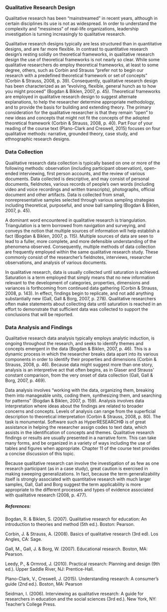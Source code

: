 ### Qualitative Research Design

Qualitative research has been “mainstreamed” in recent years, although in certain disciplines its use is not as widespread.  In order to understand the complexity and “messiness” of real-life organizations, leadership investigation is turning increasingly to qualitative research.

Qualitative research designs typically are less structured than in quantitative designs, and are far more flexible.  In contrast to quantitative research design’s resting solidly on theoretical frameworks, in qualitative research design the use of theoretical frameworks is not nearly so clear.  While some qualitative researchers do employ theoretical frameworks, at least to some degree, others, such as Corbin and Strauss “prefer not to begin our research with a predefined theoretical framework or set of concepts” \(Corbin & Strauss, 2008, p. 39\).  Consequently, qualitative research design has been characterized as an “evolving, flexible, general hunch as to how you might proceed” \(Bogdan & Biklen, 2007, p. 45\).  Theoretical frameworks are employed in qualitative research design to suggest alternate explanations, to help the researcher determine appropriate methodology, and to provide the basis for building and extending theory.  The primary consideration for the qualitative researcher is that they remain “open” to new ideas and concepts that might not fit the concepts of the adopted theoretical framework \(Corbin & Strauss, 2008, p. 40\).  Part Four of your reading of the course text \(Plano-Clark and Creswell, 2015\) focuses on four qualitative methods:  narrative, grounded theory, case study, and ethnographic research designs.

### Data Collection

Qualitative research data collection is typically based on one or more of the following methods:  observation \(including participant observation\), open-ended interviewing, first person accounts, and the review of various documents.  Data collected is descriptive, and may consist of personal documents, fieldnotes, various records of people’s own words \(including video and voice recordings and written transcripts\), photographs, official document and other artifacts.  Data is collected from small, nonrepresentative samples selected through various sampling strategies including theoretical, purposeful, and snow ball sampling \(Bogdan & Biklen, 2007, p. 45\).  


A dominant word encountered in qualitative research is triangulation.  Triangulation is a term borrowed from navigation and surveying, and conveys the notion that multiple sources of information will help establish a fact \(Bogdan & Biklen, 2007, p. 115\).  Multiple sources of data are seen to lead to a fuller, more complete, and more defensible understanding of the phenomena observed.  Consequently, multiple methods of data collection are frequently employed within the same qualitative research study.  These commonly consist of the researcher’s fieldnotes, interviews, researcher observations, and analysis of various documents.  


In qualitative research, data is usually collected until saturation is achieved.  Saturation is a term employed that simply means that no new information relevant to the development of categories, properties, dimensions and variances is forthcoming from continued data gathering \(Corbin & Strauss, 2008, p. 143\).  In effect, findings begin to replicate, and not add anything substantially new \(Gall, Gall & Borg, 2007, p. 278\).  Qualitative researchers often make statements about collecting data until saturation is reached in an effort to demonstrate that sufficient data was collected to support the conclusions that will be reported.

### Data Analysis and Findings

Qualitative research data analysis typically employs analytic induction, is ongoing throughout the research, and seeks to identify themes and concepts emergent in the data \(Bogdan & Biklen, 2007, p. 46\).  This is a dynamic process in which the researcher breaks data apart into its various components in order to identify their properties and dimensions \(Corbin & Strauss, 2008, p. 46\).   Because data might suggest more than one story, analysis is an interpretive act that often begins, as in Glaser and Strauss’ constant comparison, from the very onset of data collection \(Gall, Gall & Borg, 2007, p. 469\).

Data analysis involves “working with the data, organizing them, breaking them into manageable units, coding them, synthesizing them, and searching for patterns” \(Bogdan & Biklen, 2007, p. 159\).  Analysis involves data interpretation where ideas about the findings are related to broader concerns and concepts.  Levels of analysis can range from the superficial description to theoretical interpretation \(Corbin & Strauss, 2008, p. 80\).  The task is monumental.  Software such as HyperRESEARCH© is of great assistance in helping the researcher assign codes to text data, which assists in the identification of concepts and themes.  Qualitative research findings or results are usually presented in a narrative form.  This can take many forms, and be organized in a variety of ways including the use of tables and figures when appropriate.  Chapter 11 of the course text provides a concise discussion of this topic.

Because qualitative research can involve the investigation of as few as one research participant \(as in a case study\), great caution is exercised in making sweeping generalizations.  In fact, because the term generalizability itself is strongly associated with quantitative research with much larger samples, Gall, Gall and Borg suggest the term applicability is more appropriate to the different processes and types of evidence associated with qualitative research \(2008, p. 477\).

##### References:

Bogdan, R. & Biklen, S. \(2007\).  Qualitative research for education: An introduction to theories and method \(5th ed.\).  Boston:  Pearson.

Corbin, J. & Strauss, A. \(2008\).  Basics of qualitative research \(3rd ed\).  Los Angles, CA:  Sage.

Gall, M., Gall, J. & Borg, W.  \(2007\). Educational research.  Boston, MA:  Pearson.

Leedy, P., & Ormrod, J. \(2010\). Practical research: Planning and design \(9th ed.\). Upper Saddle River, NJ: Prentice-Hall.

Plano-Clark, V., Creswell, J. \(2015\). Understanding research: A consumer’s guide \(2nd ed.\). Boston, MA: Pearson

Seidman, I.  \(2006\).  Interviewing as qualitative research: A guide for researchers in education and the social sciences \(3rd ed.\).  New York, NY:  Teacher’s College Press.  







